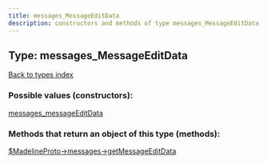 ```yaml
---
title: messages_MessageEditData
description: constructors and methods of type messages_MessageEditData
---
```

## Type: messages\_MessageEditData  
[Back to types index](index.md)



### Possible values (constructors):

[messages\_messageEditData](../constructors/messages_messageEditData.md)  



### Methods that return an object of this type (methods):

[$MadelineProto->messages->getMessageEditData](../methods/messages_getMessageEditData.md)  



